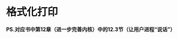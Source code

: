 # 格式化打印

__PS.对应书中第12章（进一步完善内核）中的12.3节（让用户进程“说话”）__


<!-- ![11.用户进程.svg](../doc/image/11.用户进程.svg) -->